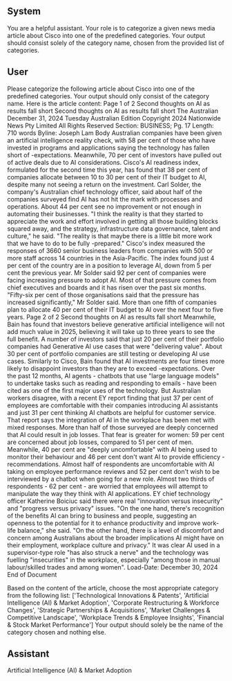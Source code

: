 ## System

You are a helpful assistant. Your role is to categorize a given news media article about Cisco into one of the predefined categories. Your output should consist solely of the category name, chosen from the provided list of categories.

## User


Please categorize the following article about Cisco into one of the predefined categories. 
Your output should only consist of the category name.
Here is the article content: Page 1 of 2
Second thoughts on AI as results fall short
Second thoughts on AI as results fall short
The Australian
December 31, 2024 Tuesday
Australian Edition
Copyright 2024 Nationwide News Pty Limited All Rights Reserved
Section: BUSINESS; Pg. 17
Length: 710 words
Byline: Joseph Lam
Body
Australian companies have been given an artificial intelligence reality check, with 58 per cent of those who have 
invested in programs and applications saying the technology has fallen short of -expectations.
Meanwhile, 70 per cent of investors have pulled out of active deals due to AI considerations.
Cisco's AI readiness index, formulated for the second time this year, has found that 38 per cent of companies 
allocate between 10 to 30 per cent of their IT budget to AI, despite many not seeing a return on the investment.
Carl Solder, the company's Australian chief technology officer, said about half of the companies surveyed find AI 
has not hit the mark with processes and operations. About 44 per cent see no improvement or not enough in 
automating their businesses.
"I think the reality is that they started to appreciate the work and effort involved in getting all those building blocks 
squared away, and the strategy, infrastructure data governance, talent and culture," he said.
"The reality is that maybe there is a little bit more work that we have to do to be fully -prepared." Cisco's index 
measured the responses of 3660 senior business leaders from companies with 500 or more staff across 14 
countries in the Asia-Pacific.
The index found just 4 per cent of the country are in a position to leverage AI, down from 5 per cent the previous 
year.
Mr Solder said 92 per cent of companies were facing increasing pressure to adopt AI.
Most of that pressure comes from chief executives and boards and it has risen over the past six months.
"Fifty-six per cent of those organisations said that the pressure has increased significantly," Mr Solder said.
More than one fifth of companies plan to allocate 40 per cent of their IT budget to AI over the next four to five years.
Page 2 of 2
Second thoughts on AI as results fall short
Meanwhile, Bain has found that investors believe generative artificial intelligence will not add much value in 2025, 
believing it will take up to three years to see the full benefit.
A number of investors said that just 20 per cent of their portfolio companies had Generative AI use cases that were 
"delivering value". About 30 per cent of portfolio companies are still testing or developing AI use cases.
Similarly to Cisco, Bain found that AI investments are four times more likely to disappoint investors than they are to 
exceed -expectations.
Over the past 12 months, AI agents - chatbots that use "large language models" to undertake tasks such as reading 
and responding to emails - have been cited as one of the first major uses of the technology.
But Australian workers disagree, with a recent EY report finding that just 37 per cent of employees are comfortable 
with their companies introducing AI assistants and just 31 per cent thinking AI chatbots are helpful for customer 
service.
That report says the integration of AI in the workplace has been met with mixed responses.
More than half of those surveyed are deeply concerned that AI could result in job losses. That fear is greater for 
women: 59 per cent are concerned about job losses, compared to 51 per cent of men.
Meanwhile, 40 per cent are "deeply uncomfortable" with AI being used to monitor their behaviour and 46 per cent 
don't want AI to provide efficiency -recommendations.
Almost half of respondents are uncomfortable with AI taking on employee performance reviews and 52 per cent 
don't wish to be interviewed by a chatbot when going for a new role.
Almost two thirds of respondents - 62 per cent - are worried that employees will attempt to manipulate the way they 
think with AI applications.
EY chief technology officer Katherine Boiciuc said there were real "innovation versus insecurity" and "progress 
versus privacy" issues.
"On the one hand, there's recognition of the benefits AI can bring to business and people, suggesting an openness 
to the potential for it to enhance productivity and improve work-life balance," she said.
"On the other hand, there is a level of discomfort and concern among Australians about the broader implications AI 
might have on their employment, workplace culture and privacy." It was clear AI used in a supervisor-type role "has 
also struck a nerve" and the technology was fuelling "insecurities" in the workplace, especially "among those in 
manual labour/skilled trades and among women".
Load-Date: December 30, 2024
End of Document

Based on the content of the article, choose the most appropriate category from the following list: ['Technological Innovations & Patents', 'Artificial Intelligence (AI) & Market Adoption', 'Corporate Restructuring & Workforce Changes', 'Strategic Partnerships & Acquisitions', 'Market Challenges & Competitive Landscape', 'Workplace Trends & Employee Insights', 'Financial & Stock Market Performance']
Your output should solely be the name of the category chosen and nothing else.
            

## Assistant

Artificial Intelligence (AI) & Market Adoption

